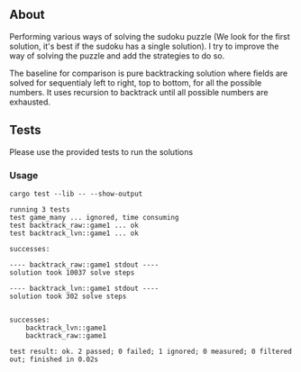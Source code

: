 ## About
Performing various ways of solving the sudoku puzzle (We look for the first solution, it's best if the sudoku has a single solution). I try to improve the way of solving the puzzle and add the strategies to do so.

The baseline for comparison is pure backtracking solution where fields are solved for sequentialy left to right, top to bottom, for all the possible numbers. It uses recursion to backtrack until all possible numbers are exhausted.

## Tests
Please use the provided tests to run the solutions

### Usage
`cargo test --lib -- --show-output`
```
running 3 tests
test game_many ... ignored, time consuming
test backtrack_raw::game1 ... ok
test backtrack_lvn::game1 ... ok

successes:

---- backtrack_raw::game1 stdout ----
solution took 10037 solve steps

---- backtrack_lvn::game1 stdout ----
solution took 302 solve steps


successes:
    backtrack_lvn::game1
    backtrack_raw::game1

test result: ok. 2 passed; 0 failed; 1 ignored; 0 measured; 0 filtered out; finished in 0.02s
```
